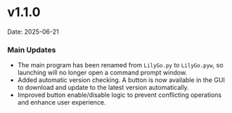 # v1.1.0
Date: 2025-06-21

### Main Updates

- The main program has been renamed from `LilyGo.py` to `LilyGo.pyw`, so launching will no longer open a command prompt window.
- Added automatic version checking. A button is now available in the GUI to download and update to the latest version automatically.
- Improved button enable/disable logic to prevent conflicting operations and enhance user experience.
